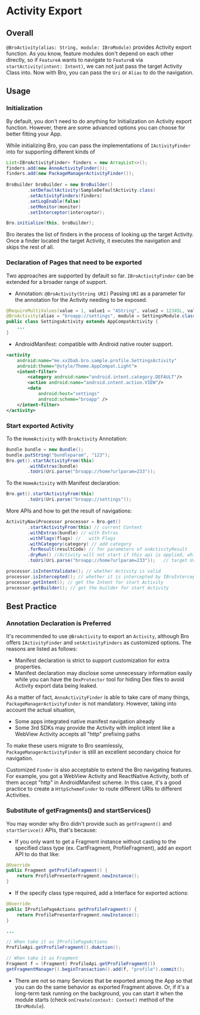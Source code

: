 # Activity Export

## Overall

`@BroActivity(alias: String, module: IBroModule)` provides Activity export function. As you know, feature modules don't depend on each other directly, so if `FeatureA` wants to navigate to `FeatureB` via `startActivity(intent: Intent)`, we can not just pass the target Activity Class into. Now with Bro, you can pass the `Uri` or `Alias` to do the navigation.

## Usage

### Initialization

By default, you don't need to do anything for Initialization on Activity export function. However, there are some advanced options you can choose for better fitting your App. 

While initializing Bro, you can pass the implementations of `IActivityFinder` into for supporting different kinds of 

``` java
List<IBroActivityFinder> finders = new ArrayList<>();
finders.add(new AnnoActivityFinder());
finders.add(new PackageManagerActivityFinder());
        
BroBuilder broBuilder = new BroBuilder()
        .setDefaultActivity(SampleDefaultActivity.class)
        .setActivityFinders(finders)
        .setLogEnable(false)
        .setMonitor(monitor)
        .setInterceptor(interceptor);

Bro.initialize(this, broBuilder);
```

Bro iterates the list of finders in the process of looking up the target Activity. Once a finder located the target Activity, it executes the navigation and skips the rest of all.

### Declaration of Pages that need to be exported

Two approaches are supported by default so far. `IBroActivityFinder` can be extended for a broader range of support.

- Annotation: ``@BroActivity(String URI)`` Passing  ``URI`` as a parameter for the annotation for the Activity needing to be exposed.

``` java
@RequireMultiValues(value = 1, value1 = "AString", value2 = 12345L, value3 = 'a', value4 = true)
@BroActivity(alias = "broapp://settings", module = SettingsModule.class)
public class SettingsActivity extends AppCompatActivity {
    ...
}
```

- AndroidManifest: compatible with Android native router support.

```xml
<activity
    android:name="me.xx2bab.bro.sample.profile.SettingsActivity"
    android:theme="@style/Theme.AppCompat.Light">
    <intent-filter>
        <category android:name="android.intent.category.DEFAULT"/>
        <action android:name="android.intent.action.VIEW"/>
        <data
            android:host="settings"
            android:scheme="broapp" />
    </intent-filter>
</activity>
```

### Start exported Activity

To the `HomeActivity` with `BroActivity` Annotation:

``` java
Bundle bundle = new Bundle();
bundle.putString("bundleparam", "123");
Bro.get().startActivityFrom(this)
        .withExtras(bundle)
        .toUri(Uri.parse("broapp://home?urlparam=233"));        
```

To the `HomeActivity` with Manifest declaration:

``` java
Bro.get().startActivityFrom(this)
        .toUri(Uri.parse("broapp://settings"));
```


More APIs and how to get the result of navigations:

``` java
ActivityNaviProcessor processor = Bro.get()
        .startActivityFrom(this) // current Context
        .withExtras(bundle) // with Extras
        .withFlags(flags) //   with Flags
        .withCategory(category) // add category
        .forResult(resultCode) // for parameters of onActivityResult  
        .dryRun() //Activity will not start if this api is applied, which usualy is to check the existence of the target page without turning to it
        .toUri(Uri.parse("broapp://home?urlparam=233"));   // target Uri

processor.isIntentValidate(); // whether Activity is valid 
processor.isIntercepted(); // whether it is intercepted by IBroInterceptor
processor.getIntent(); // get the Intent for start Activity
processor.getBuilder(); // get the builder for start Activity
```

## Best Practice

### Annotation Declaration is Preferred

It's recommended to use `@BroActivity` to export an `Activity`, although Bro offers `IActivityFinder` and `setActivityFinders` as customized options. The reasons are listed as follows:

- Manifest declaration is strict to support customization for extra properties.
- Manifest declaration may disclose some unnecessary information easily while you can have the `DexProtector` tool for hiding Dex files to avoid Activity export data being leaked.

As a matter of fact, `AnnoActivityFinder` is able to take care of many things, `PackageManagerActivityFinder` is not mandatory. However, taking into account the actual situation, 

- Some apps integrated native manifest navigation already
- Some 3rd SDKs may provide the Activity with implicit intent like a WebView Activity accepts all "http" prefixing paths

To make these users migrate to Bro seamlessly, `PackageManagerActivityFinder` is still an excellent secondary choice for navigation.

Customized `Finder` is also acceptable to extend the Bro navigating features. For example, you got a WebView Activity and ReactNative Activity, both of them accept "http" in AndroidManifest scheme. In this case, it's a good practice to create a `HttpSchemeFinder` to route different URIs to different Activities.

### Substitute of getFragments() and startServices()

You may wonder why Bro didn't provide such as `getFragment()` and `startSerivce()` APIs, that's because:

- If you only want to get a Fragment instance without casting to the specified class type (ex. CartFragment, ProfileFragment), add an export API to do that like:

``` java
@Override
public Fragment getProfileFragment() {
    return ProfilePresenterFragment.newInstance();
}
```

- If the specify class type required, add a Interface for exported actions:

``` java
@Override
public IProfilePageActions getProfileFragment() {
    return ProfilePresenterFragment.newInstance();
}

...

// When take it as IProfilePageActions
ProfileApi.getProfileFragment().doAction();

// When take it as Fragment
Fragment f = (Fragment) ProfileApi.getProfileFragment())
getFragmentManager().beginTransaction().add(f, "profile").commit();
```

- There are not so many Services that be exported among the App so that you can do the same behavior as exported Fragment above. Or, if it's a long-term task running on the background, you can start it when the module starts (check `onCreate(context: Context)` method of the `IBroModule`).



